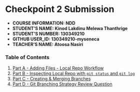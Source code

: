 # Checkpoint 2 Submission

- **COURSE INFORMATION: NDD**
- **STUDENT’S NAME: Kinod Lakdinu Melewa Thanthrige**
- **STUDENT'S NUMBER: 130349210**
- **GITHUB USER_ID: 130349210-myseneca**
- **TEACHER’S NAME: Atoosa Nasiri**

### Table of Contents
1. [Part A - Adding Files - Local Repo Workflow](#1-part-a---adding-files---local-repo-workflow)
2. [Part B - Inspecting Local Repo with `git status` and `git log`](#2-part-b---inspecting-local-repo-with-git-status-and-git-log-how-do-these-two-commands-differ-elaborate-with-an-example)
3. [Part C - Creating & Merging Branches](#3-part-c---creating--merging-branches-run-git-log--n-5)
4. [Part D - Git Branching Strategy Review Question](#4-part-d---git-branching-strategy-review-question)
